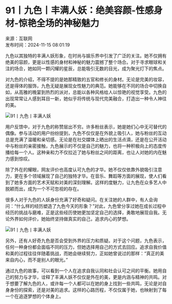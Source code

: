 # 91丨九色丨丰满人妖：绝美容颜-性感身材-惊艳全场的神秘魅力

来源：互联网  
发布时间：2024-11-15 08:01:19

九色以其独特的丰满人妖形象，在时尚与娱乐界中引发了广泛的关注。她不仅拥有绝美的容颜，更是以性感的身材和神秘的魅力震撼了整个场合。对于寻求眼球和关注的场合，她如同一颗闪耀的星辰，总能吸引无数的目光，成为聚光灯下的焦点。

对九色的介绍，不得不提的是她那精致的五官和修长的身材。无论是完美的妆容，还是得体的服饰，九色无疑是展现女性魅力的典范。她能够在不同的场合中切换自如，从高雅的晚宴到热烈的派对，总能以各种风格给人以惊艳的视觉享受。九色的出现常常让人感到耳目一新，她似乎将传统与现代完美融合，打造出一种令人神往的美。

![91丨九色丨丰满人妖](//www.jingyifang.net/files/2024/1115/4b61bc03f30bd2ebe25d4872dce8f766.jpg)

用户反馈中，对于九色的称赞层出不穷。许多粉丝表示，她是她们心中无可替代的偶像。参与活动的用户纷纷提到，九色不仅仅是在外貌上吸引人，她与粉丝的互动总是充满了温暖和亲切感。无论是在社交媒体上晒出的生活点滴，还是在公开活动中与粉丝的亲密接触，九色展示的不仅是自己的魅力，也将一种积极向上的态度传播给每一个人。这种亲和力不仅拉近了她与粉丝之间的距离，也让人对她的内在魅力感到惊叹。

除了外在的耀眼，网友评价也高度认可九色的才华。她不仅仅依靠外貌吸引注意力，更在多个领域展现了自己的独特才华。在音乐、舞蹈等方面的展现，使人们看到了她多方面的艺术天赋和对美的深刻理解。这样的度魅力，让九色在众多艺人中脱颖而出，成为一个不可忽视的存在。

很多人对于九色的人妖身份充满了好奇和疑问。在关注她的人群中，有人会询问：“什么样的经历塑造了九色今天的形象？”对此，九色曾分享过她在成长过程中经历的挑战与磨难，正是这些经历使她更加坚定自己的选择，勇敢地展现自我。无论外界如何评价，她始终坚持做真实的自己，追求内心的梦想。

![91丨九色丨丰满人妖](//www.jingyifang.net/files/2024/1115/244fc594e2eecf25ddcf597aab4d7fbd.jpg)

另外，还有人好奇九色是否会受到外界的压力和质疑。对于这个问题，九色表示，任何一种身份都会面临不同的压力，但她选择用自己的方式去回应。追求自我价值和美的过程往往伴随着挑战，而她会继续努力，正如她曾说过的那样：“真正的美来自内心，而不是别人的眼光。”

通过九色的故事，可以看到一个人在追求自我认同和社会认可之间的平衡。她用自己的努力与才华，诠释了丰满人妖不仅仅是外在的美，更是内涵与精神的共鸣。对于想要了解九色的人，或许每一个人都可以在她的身上找到一些共鸣，无论是对自身身份的探索，还是对美的追求。这样的心路历程，不仅仅属于她，也映射到了每一个在追逐梦想的个体身上。